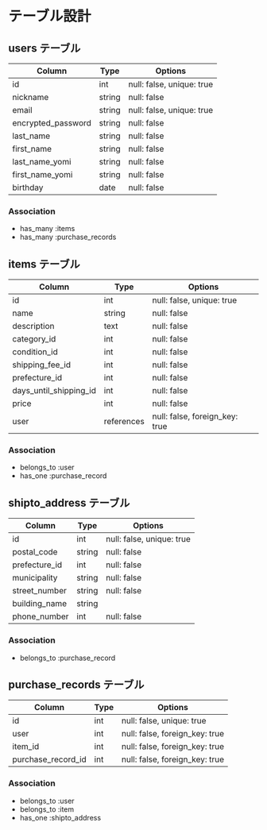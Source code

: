 # テーブル設計

## users テーブル

| Column             | Type   | Options     |
| ------------------ | ------ | ----------- |
| id                 | int    | null: false, unique: true |
| nickname           | string | null: false |
| email              | string | null: false, unique: true |
| encrypted_password | string | null: false |
| last_name          | string | null: false |
| first_name         | string | null: false |
| last_name_yomi     | string | null: false |
| first_name_yomi    | string | null: false |
| birthday           | date   | null: false |

### Association

- has_many :items
- has_many :purchase_records

## items テーブル

| Column                 | Type       | Options     |
| -----------------------| ---------- | ----------- |
| id                     | int        | null: false, unique: true |
| name                   | string     | null: false |
| description            | text       | null: false |
| category_id            | int        | null: false |
| condition_id           | int        | null: false |
| shipping_fee_id        | int        | null: false |
| prefecture_id          | int        | null: false |
| days_until_shipping_id | int        | null: false |
| price                  | int        | null: false |
| user                   | references | null: false, foreign_key: true |

### Association

- belongs_to :user
- has_one :purchase_record

## shipto_address テーブル

| Column        | Type       | Options     |
| --------------| ---------- | ----------- |
| id            | int        | null: false, unique: true |
| postal_code   | string     | null: false |
| prefecture_id | int        | null: false |
| municipality  | string     | null: false |
| street_number | string     | null: false |
| building_name | string     |
| phone_number  | int        | null: false |

### Association

- belongs_to :purchase_record

## purchase_records テーブル

| Column                 | Type    | Options                   |
| -----------------------| --------| ------------------------- |
| id                     | int     | null: false, unique: true |
| user                   | int     | null: false, foreign_key: true |
| item_id                | int     | null: false, foreign_key: true |
| purchase_record_id     | int     | null: false, foreign_key: true |

### Association

- belongs_to :user
- belongs_to :item
- has_one :shipto_address